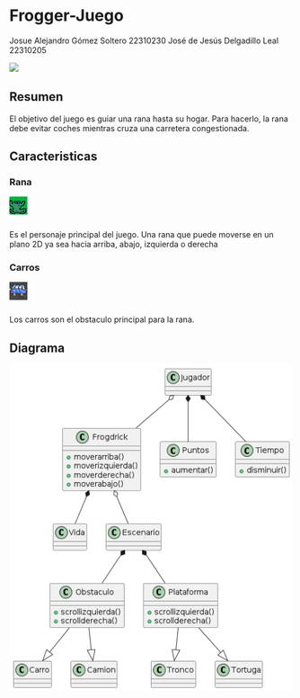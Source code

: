 # Frogger-Juego
Josue Alejandro Gómez Soltero 22310230
José de Jesús Delgadillo Leal 22310205

![](https://upload.wikimedia.org/wikipedia/commons/thumb/8/8c/Frogger-logo.svg/2560px-Frogger-logo.svg.png)

## Resumen
El objetivo del juego es guiar una rana hasta su hogar. Para hacerlo, la rana debe evitar coches mientras cruza una carretera congestionada.
## Caracteristicas
### Rana
![](/assets/images/Frog/Up.bmp)
##### 
Es el personaje principal del juego. Una rana que puede moverse en un plano 2D ya sea hacia arriba, abajo, izquierda o derecha

### Carros
![](assets\images\tilesheet\carro.png)
#####
Los carros son el obstaculo principal para la rana. 

## Diagrama
![](/docs/Diagrama_Frogger.png)